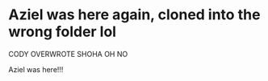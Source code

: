 
Aziel was here again, cloned into the wrong folder lol
=======

CODY OVERWROTE SHOHA OH NO

Aziel was here!!!


